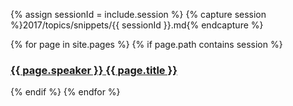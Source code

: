 {% assign sessionId = include.session %}
{% capture session %}2017/topics/snippets/{{ sessionId }}.md{% endcapture %}

  {% for page in site.pages %}
      {% if page.path contains session %}
      <h3>
        <a href="/2017/topics/#{{ page.id }}">
          <span class="name"> {{ page.speaker }}</span>
          {{ page.title  }}
        </a>
      </h3>
        {% endif %}
  {% endfor %}
